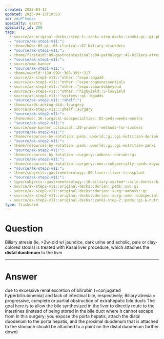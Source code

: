 ```yaml
---
created: 2025-04-13
updated: 2025-04-13T10:53
id: z#uM^buOz=
specialty: gastro
specialty_id: 200
tags:
  - source/ak-original-decks::step-1::zanki-step-decks::zanki-gi::gi-physiology-+-embryo,-anatomy
  - "source/ak-step1-v11:": 
  - theme/b&b::09-gi::03-clinical::07-biliary-disorders
  - "source/ak-step1-v11:": 
  - theme/firstaid::09-gastrointestinal::04-pathology::42-biliary-atresia
  - "source/ak-step1-v11:": 
  - source/ome-banner
  - "source/ak-step1-v11:": 
  - theme/uworld::100-999::300-399::317
  - source/ak-step1-v11::^other::^expn::bgadd
  - source/ak-step1-v11::^other::^expn::bgnonessentials
  - source/ak-step1-v11::^other::^expn::boards&beyond
  - source/ak-step1-v11::^other::^highyield::5-lowyield
  - source/ak-step1-v11::^systems::gi::bgadds
  - "source/ak-step2-v11::!shelf:": 
  - theme/cards-anking-did::1surgery
  - source/ak-step2-v11::!shelf::surgery
  - "source/ak-step2-v11:": 
  - theme/ome::16-surgical-subspecialties::02-peds-weeks-months
  - "source/ak-step2-v11:": 
  - source/ome-banner::clinical::20-primer:-methods-for-success
  - "source/ak-step2-v11:": 
  - theme/resources-by-rotation::peds::uworld::gi::gi-nutrition-dorian
  - "source/ak-step2-v11:": 
  - theme/resources-by-rotation::peds::uworld::gi::gi-nutrition-zanki
  - "source/ak-step2-v11:": 
  - theme/resources-by-rotation::surgery::amboss::dorian::gi
  - "source/ak-step2-v11:": 
  - theme/resources-by-rotation::surgery::ome::subspecialty::peds-dayweekmonth
  - "source/ak-step2-v11:": 
  - theme/subjects::gastroenterology::09-liver::liver-transplant
  - "source/ak-step2-v11:": 
  - type/subjects::gastroenterology::10-biliary-system*::bile-ducts::biliary-atresia
  - source/ak-step2-v11::original-decks::dorian::peds::uw::gi
  - source/ak-step2-v11::original-decks::dorian::surg::amboss::gi
  - source/ak-step2-v11::original-decks::dorian::surg::ome::subspecialty::peds-dayweekmonth
  - source/ak-step2-v11::original-decks::zanki-step-2::peds::gi-&-nutrition"
type: flashcard
---
```


# Question
Biliary atresia (ie, >2w-old w/ jaundice, dark urine and acholic, pale or clay-colored stools) is treated with Kasai liver procedure, which attaches the **distal duodenum** to the liver

---

# Answer
due to excessive renal excretion of bilirubin (=conjugated hyperbilirubinemia) and lack of intestinal bile, respectively; Biliary atresia = progressive, complete or partial obstruction of extrahepatic bile ducts  The goal here is to allow the bile synthesized in the liver to directly route to the intestines (instead of being stored in the bile duct where it cannot escape from    In this surgery; you expose the porta hepatis, attach the distal duodenum to the porta hepatis, and the proximal duodenum that is attached to the stomach should be attached to a point on the distal duodenum further down)
